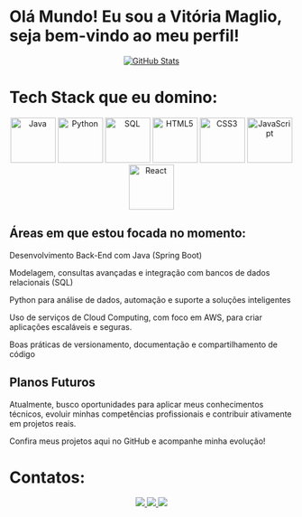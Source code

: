 # Olá Mundo! Eu sou a Vitória Maglio, seja bem-vindo ao meu perfil!


 <div align="center"> 
  <a href="https://github.com/VitoriaMaglio">

  ![GitHub Stats](https://github-readme-stats.vercel.app/api?username=VitoriaMaglio&show_icons=true&theme=radical&cache_seconds=1800&bg_color=FFC0CB)


</a> </div>
  


#  Tech Stack que eu domino:

<p align="center">
  <img src="https://img.icons8.com/?size=100&id=2572&format=png&color=000000" width="80" alt="Java">
  <img src="https://img.icons8.com/?size=100&id=hGdCwhSHUe6L&format=png&color=000000" width="80" alt="Python">
  <img src="https://img.icons8.com/?size=100&id=J6KcaRLsTgpZ&format=png&color=000000" width="80" alt="SQL">
  <img src="https://img.icons8.com/color/2x/html-5.png" width="80" alt="HTML5">
  <img src="https://img.icons8.com/color/2x/css3.png" width="80" alt="CSS3">
  <img src="https://img.icons8.com/?size=100&id=108784&format=png&color=000000" width="80" alt="JavaScript">
  <img src="https://img.icons8.com/?size=100&id=NfbyHexzVEDk&format=png&color=000000" width="80" alt="React">
</p>



## Áreas em que estou focada no momento:

Desenvolvimento Back-End com Java (Spring Boot)

Modelagem, consultas avançadas e integração com bancos de dados relacionais (SQL)

Python para análise de dados, automação e suporte a soluções inteligentes

Uso de serviços de Cloud Computing, com foco em AWS, para criar aplicações escaláveis e seguras.

Boas práticas de versionamento, documentação e compartilhamento de código

## Planos Futuros
Atualmente, busco oportunidades para aplicar meus conhecimentos técnicos, evoluir minhas competências profissionais e contribuir ativamente em projetos reais.

Confira meus projetos aqui no GitHub e acompanhe minha evolução! 

# Contatos:
<p align="center">
  <a href="https://www.instagram.com/vi.maglio/" target="_blank">
    <img src="https://img.shields.io/badge/-Instagram-%23E4405F?style=for-the-badge&logo=instagram&logoColor=white">
  </a>
  <a href="mailto:vitoriamaglii@gmail.com" target="_blank">
    <img src="https://img.shields.io/badge/-Gmail-%23333?style=for-the-badge&logo=gmail&logoColor=white">
  </a>
  <a href="https://www.linkedin.com/in/vit%C3%B3ria-valentina-maglio-8379a2354/" target="_blank">
    <img src="https://img.shields.io/badge/-LinkedIn-%230077B5?style=for-the-badge&logo=linkedin&logoColor=white">
  </a> 
</p>
